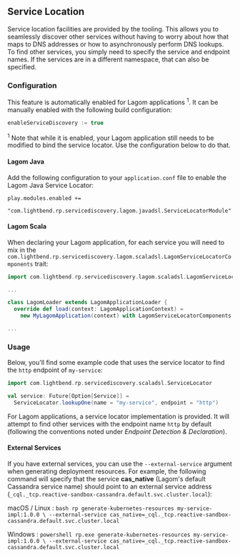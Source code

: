 ## Service Location

Service location facilities are provided by the tooling. This allows you to seamlessly discover other services without having to worry about how that maps to DNS addresses or how to asynchronously perform DNS lookups. To find other services, you simply need to specify the service and endpoint names. If the services are in a different namespace, that can also be specified.

### Configuration

This feature is automatically enabled for Lagom applications <sup>1</sup>.
It can be manually enabled with the following build configuration:

```sbt
enableServiceDiscovery := true
```

<sup>1</sup> Note that while it is enabled, your Lagom application still needs to be modified to bind the service locator. Use
the configuration below to do that.

#### Lagom Java

Add the following configuration to your `application.conf` file to enable the Lagom Java Service Locator:

```hocon
play.modules.enabled +=
  "com.lightbend.rp.servicediscovery.lagom.javadsl.ServiceLocatorModule"
```

#### Lagom Scala

When declaring your Lagom application, for each service you will need to mix in the `com.lightbend.rp.servicediscovery.lagom.scaladsl.LagomServiceLocatorComponents` trait:

```scala
import com.lightbend.rp.servicediscovery.lagom.scaladsl.LagomServiceLocatorComponents

...

class LagomLoader extends LagomApplicationLoader {
  override def load(context: LagomApplicationContext) =
    new MyLagomApplication(context) with LagomServiceLocatorComponents

...
```

### Usage

Below, you'll find some example code that uses the service locator to find the `http` endpoint of `my-service`:

```scala
import com.lightbend.rp.servicediscovery.scaladsl.ServiceLocator

val service: Future[Option[Service]] =
  ServiceLocator.lookupOne(name = "my-service", endpoint = "http")
```

For Lagom applications, a service locator implementation is provided. It will attempt to find other services with the endpoint name `http` by default (following the conventions noted under *Endpoint Detection & Declaration*).

#### External Services

If you have external services, you can use the `--external-service` argument when generating deployment resources. For example, the following command will specify that the service **cas_native** (Lagom's default Cassandra service name)
should point to an external service address (`_cql._tcp.reactive-sandbox-cassandra.default.svc.cluster.local`):

macOS / Linux
:  ```bash
    rp generate-kubernetes-resources my-service-impl:1.0.0 \
      --external-service cas_native=_cql._tcp.reactive-sandbox-cassandra.default.svc.cluster.local
    ```

Windows
:   ```powershell
    rp.exe generate-kubernetes-resources my-service-impl:1.0.0 \
      --external-service cas_native=_cql._tcp.reactive-sandbox-cassandra.default.svc.cluster.local
    ```
